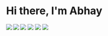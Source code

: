 # Hi there, I'm Abhay

<!--
**AbhayNepal/AbhayNepal** is a ✨ _special_ ✨ repository because its `README.md` (this file) appears on your GitHub profile.

Here are some ideas to get you started:

- 🔭 I’m currently working on ...
- 🌱 I’m currently learning ...
- 👯 I’m looking to collaborate on ...
- 🤔 I’m looking for help with ...
- 💬 Ask me about ...
- 📫 How to reach me: ...
- 😄 Pronouns: ...
- ⚡ Fun fact: ...
-->
<img align = 'left' src ='https://github-readme-stats.vercel.app/api?username=abhaynepal&show_icons=true&theme=radical' />
<img align = 'left' src= 'https://github-readme-stats.vercel.app/api/top-langs/?username=abhaynepal&layout=compact' />

<img  src= 'https://img.shields.io/badge/c%23-%23239120.svg?style=for-the-badge&logo=c-sharp&logoColor=white' />
<img  src= 'https://img.shields.io/badge/java-%23ED8B00.svg?style=for-the-badge&logo=openjdk&logoColor=white' />
<img  src= 'https://img.shields.io/badge/python-3670A0?style=for-the-badge&logo=python&logoColor=ffdd54' />
<img  src= 'https://img.shields.io/badge/javascript-%23323330.svg?style=for-the-badge&logo=javascript&logoColor=%23F7DF1E' />

